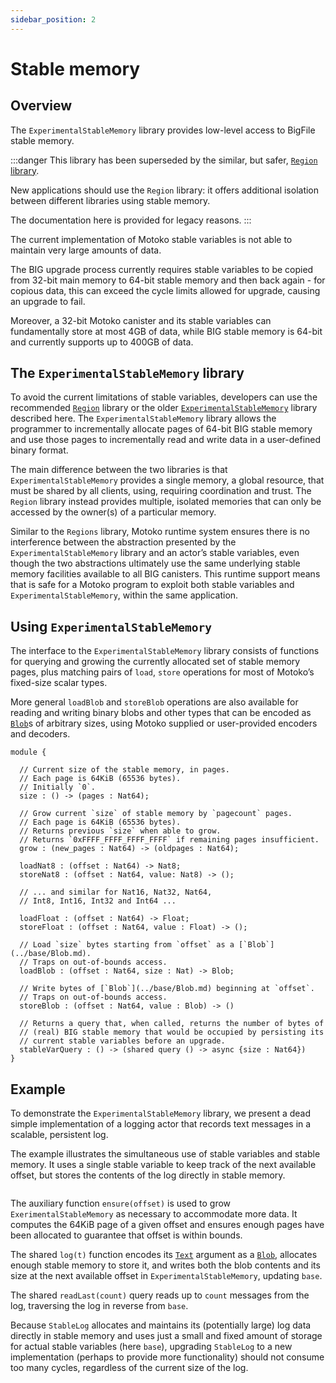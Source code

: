 ```yaml
---
sidebar_position: 2
---
```



# Stable memory

## Overview

The `ExperimentalStableMemory` library provides low-level access to BigFile stable memory.

:::danger
This library has been superseded by the similar, but safer, [`Region` library](../base/Region.md).

New applications should use the `Region` library: it offers additional isolation between different libraries using stable memory.

The documentation here is provided for legacy reasons.
:::

<!--
TODO: extend example to illustrate stableVarQuery
-->

The current implementation of Motoko stable variables is not able to maintain very large amounts of data.

The BIG upgrade process currently requires stable variables to be copied from 32-bit main memory  to 64-bit stable memory and then back again - for copious data, this can exceed the cycle limits allowed for upgrade, causing an upgrade to fail.

Moreover, a 32-bit Motoko canister and its stable variables can fundamentally store at most 4GB of data, while BIG stable memory is 64-bit and currently supports up to 400GB of data.

## The `ExperimentalStableMemory` library

To avoid the current limitations of stable variables, developers can use the recommended [`Region`](stable-regions.md) library or the older [`ExperimentalStableMemory`](../base/ExperimentalStableMemory.md) library described here. The `ExperimentalStableMemory` library allows the programmer to incrementally allocate pages of 64-bit BIG stable memory and use those pages to incrementally read and write data in a user-defined binary format.

The main difference between the two libraries is that `ExperimentalStableMemory` provides a single memory, a global resource, that must be shared by all clients, using, requiring coordination and trust.
The `Region` library instead provides multiple, isolated memories that can only be accessed by the owner(s) of a particular memory.

Similar to the `Regions` library, Motoko runtime system ensures there is no interference between the abstraction presented by the `ExperimentalStableMemory` library and an actor’s stable variables, even though the two abstractions ultimately use the same underlying  stable memory facilities available to all BIG canisters. This runtime support means that is safe for a Motoko program to exploit both stable variables and `ExperimentalStableMemory`, within the same application.

## Using `ExperimentalStableMemory`

The interface to the `ExperimentalStableMemory` library consists of functions for querying and growing the currently allocated set of stable memory pages, plus matching pairs of `load`, `store` operations for most of Motoko’s fixed-size scalar types.

More general `loadBlob` and `storeBlob` operations are also available for reading and writing binary blobs and other types that can be encoded as [`Blob`](../base/Blob.md)s of arbitrary sizes, using Motoko supplied or user-provided encoders and decoders.


``` motoko no-repl
module {

  // Current size of the stable memory, in pages.
  // Each page is 64KiB (65536 bytes).
  // Initially `0`.
  size : () -> (pages : Nat64);

  // Grow current `size` of stable memory by `pagecount` pages.
  // Each page is 64KiB (65536 bytes).
  // Returns previous `size` when able to grow.
  // Returns `0xFFFF_FFFF_FFFF_FFFF` if remaining pages insufficient.
  grow : (new_pages : Nat64) -> (oldpages : Nat64);

  loadNat8 : (offset : Nat64) -> Nat8;
  storeNat8 : (offset : Nat64, value: Nat8) -> ();

  // ... and similar for Nat16, Nat32, Nat64,
  // Int8, Int16, Int32 and Int64 ...

  loadFloat : (offset : Nat64) -> Float;
  storeFloat : (offset : Nat64, value : Float) -> ();

  // Load `size` bytes starting from `offset` as a [`Blob`](../base/Blob.md).
  // Traps on out-of-bounds access.
  loadBlob : (offset : Nat64, size : Nat) -> Blob;

  // Write bytes of [`Blob`](../base/Blob.md) beginning at `offset`.
  // Traps on out-of-bounds access.
  storeBlob : (offset : Nat64, value : Blob) -> ()

  // Returns a query that, when called, returns the number of bytes of
  // (real) BIG stable memory that would be occupied by persisting its
  // current stable variables before an upgrade.
  stableVarQuery : () -> (shared query () -> async {size : Nat64})
}
```

## Example

To demonstrate the `ExperimentalStableMemory` library, we present a dead simple implementation of a logging actor that records text messages in a scalable, persistent log.

The example illustrates the simultaneous use of stable variables and stable memory. It uses a single stable variable to keep track of the next available offset, but stores the contents of the log directly in stable memory.

``` motoko no-repl file=../examples/StableLog.mo
```

The auxiliary function `ensure(offset)` is used to grow `ExerimentalStableMemory` as necessary to accommodate more data. It computes the 64KiB page of a given offset and ensures enough pages have been allocated to guarantee that offset is within bounds.

The shared `log(t)` function encodes its [`Text`](../base/Text.md) argument as a [`Blob`](../base/Blob.md), allocates enough stable memory to store it, and writes both the blob contents and its size at the next available offset in `ExperimentalStableMemory`, updating `base`.

The shared `readLast(count)` query reads up to `count` messages from the log, traversing the log in reverse from `base`.

Because `StableLog` allocates and maintains its (potentially large) log data directly in stable memory and uses just a small and fixed amount of storage for actual stable variables (here `base`), upgrading `StableLog` to a new implementation (perhaps to provide more functionality) should not consume too many cycles, regardless of the current size of the log.
